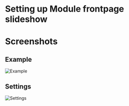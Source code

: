 Setting up Module frontpage slideshow
====



Screenshots
====

Example
---

![Example](http://localhost:8888/builder/joomla-template/data/boost/images/module-frontpage-slideshow/Example.jpg)

Settings
---

![Settings](http://localhost:8888/builder/joomla-template/data/boost/images/module-frontpage-slideshow/Settings.jpeg)


